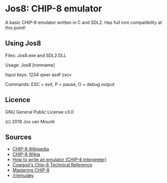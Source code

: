 # Jos8: CHIP-8 emulator
A basic CHIP-8 emulator written in C and SDL2. Has full rom compatibility at this point!

## Using Jos8
Files: Jos8.exe and SDL2.DLL

Usage: Jos8 [romname]

Input keys: 1234 qwer asdf zxcv

Commands: ESC = exit, P = pause, O = debug output

## Licence
GNU General Public License v3.0

(c) 2018 Jos van Mourik

## Sources
* [CHIP-8 Wikipedia](http://en.wikipedia.org/wiki/CHIP-8)
* [CHIP-8 Wikia](http://chip8.wikia.com/wiki/Chip8_Wiki)
* [How to write an emulator (CHIP-8 interpreter)](http://www.multigesture.net/articles/how-to-write-an-emulator-chip-8-interpreter/)
* [Cowgod's Chip-8 Technical Reference](http://devernay.free.fr/hacks/chip8/C8TECH10.HTM)
* [Mastering CHIP-8](http://mattmik.com/files/chip8/mastering/chip8.html)
* [/r/emudev](https://www.reddit.com/r/EmuDev/)
